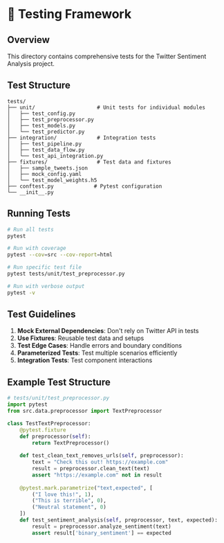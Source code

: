 # 🧪 Testing Framework

## Overview

This directory contains comprehensive tests for the Twitter Sentiment Analysis project.

## Test Structure

```
tests/
├── unit/                    # Unit tests for individual modules
│   ├── test_config.py
│   ├── test_preprocessor.py
│   ├── test_models.py
│   └── test_predictor.py
├── integration/             # Integration tests
│   ├── test_pipeline.py
│   ├── test_data_flow.py
│   └── test_api_integration.py
├── fixtures/                # Test data and fixtures
│   ├── sample_tweets.json
│   ├── mock_config.yaml
│   └── test_model_weights.h5
├── conftest.py             # Pytest configuration
└── __init__.py
```

## Running Tests

```bash
# Run all tests
pytest

# Run with coverage
pytest --cov=src --cov-report=html

# Run specific test file
pytest tests/unit/test_preprocessor.py

# Run with verbose output
pytest -v
```

## Test Guidelines

1. **Mock External Dependencies**: Don't rely on Twitter API in tests
2. **Use Fixtures**: Reusable test data and setups
3. **Test Edge Cases**: Handle errors and boundary conditions
4. **Parameterized Tests**: Test multiple scenarios efficiently
5. **Integration Tests**: Test component interactions

## Example Test Structure

```python
# tests/unit/test_preprocessor.py
import pytest
from src.data.preprocessor import TextPreprocessor

class TestTextPreprocessor:
    @pytest.fixture
    def preprocessor(self):
        return TextPreprocessor()
    
    def test_clean_text_removes_urls(self, preprocessor):
        text = "Check this out! https://example.com"
        result = preprocessor.clean_text(text)
        assert "https://example.com" not in result
    
    @pytest.mark.parametrize("text,expected", [
        ("I love this!", 1),
        ("This is terrible", 0),
        ("Neutral statement", 0)
    ])
    def test_sentiment_analysis(self, preprocessor, text, expected):
        result = preprocessor.analyze_sentiment(text)
        assert result['binary_sentiment'] == expected
```